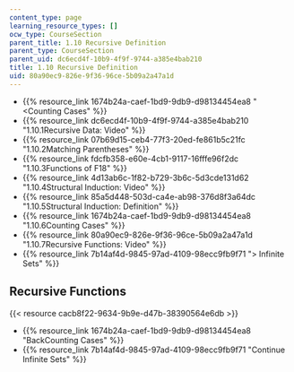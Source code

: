 ```yaml
---
content_type: page
learning_resource_types: []
ocw_type: CourseSection
parent_title: 1.10 Recursive Definition
parent_type: CourseSection
parent_uid: dc6ecd4f-10b9-4f9f-9744-a385e4bab210
title: 1.10 Recursive Definition
uid: 80a90ec9-826e-9f36-96ce-5b09a2a47a1d
---
```


*   {{% resource_link 1674b24a-caef-1bd9-9db9-d98134454ea8 "\<Counting Cases" %}}
*   {{% resource_link dc6ecd4f-10b9-4f9f-9744-a385e4bab210 "1.10.1Recursive Data: Video" %}}
*   {{% resource_link 07b69d15-ceb4-77f3-20ed-fe861b5c21fc "1.10.2Matching Parentheses" %}}
*   {{% resource_link fdcfb358-e60e-4cb1-9117-16fffe96f2dc "1.10.3Functions of F18" %}}
*   {{% resource_link 4d13ab6c-1f82-b729-3b6c-5d3cde131d62 "1.10.4Structural Induction: Video" %}}
*   {{% resource_link 85a5d448-503d-ca4e-ab98-376d8f3a64dc "1.10.5Structural Induction: Definition" %}}
*   {{% resource_link 1674b24a-caef-1bd9-9db9-d98134454ea8 "1.10.6Counting Cases" %}}
*   {{% resource_link 80a90ec9-826e-9f36-96ce-5b09a2a47a1d "1.10.7Recursive Functions: Video" %}}
*   {{% resource_link 7b14af4d-9845-97ad-4109-98ecc9fb9f71 "\> Infinite Sets" %}}

Recursive Functions
-------------------

{{< resource cacb8f22-9634-9b9e-d47b-38390564e6db >}}

*   {{% resource_link 1674b24a-caef-1bd9-9db9-d98134454ea8 "BackCounting Cases" %}}
*   {{% resource_link 7b14af4d-9845-97ad-4109-98ecc9fb9f71 "Continue Infinite Sets" %}}